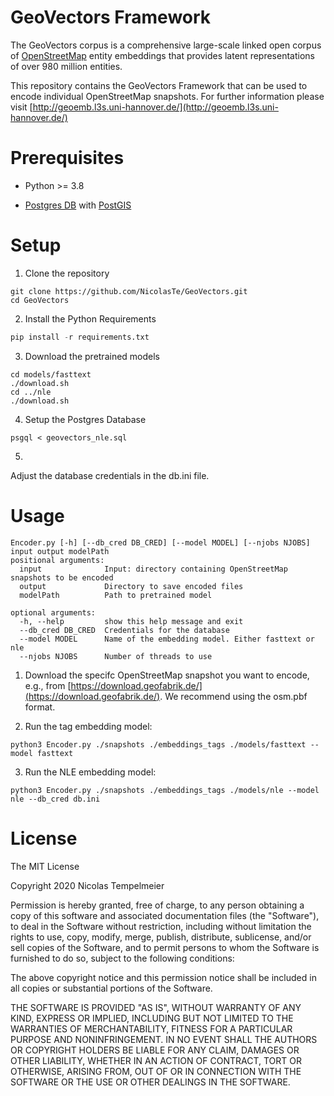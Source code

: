# GeoVectors Framework
The GeoVectors corpus is a comprehensive large-scale linked open corpus of [OpenStreetMap](ttps://www.openstreetmap.org/) entity embeddings that provides latent representations of over 980 million entities.

This repository contains the GeoVectors Framework that can be used to encode individual OpenStreetMap snapshots. For further information please visit [http://geoemb.l3s.uni-hannover.de/](http://geoemb.l3s.uni-hannover.de/)

# Prerequisites

* Python  >= 3.8 

* [Postgres DB](https://www.postgresql.org/) with [PostGIS](https://postgis.net/)

# Setup

1. Clone the repository
````
git clone https://github.com/NicolasTe/GeoVectors.git
cd GeoVectors
````

2. Install the Python Requirements
```python
pip install -r requirements.txt
```

3. Download the pretrained models
```
cd models/fasttext
./download.sh
cd ../nle
./download.sh
```
4. Setup the Postgres Database
```
psgql < geovectors_nle.sql
```

5. 
Adjust the database credentials in the db.ini file.

# Usage

```
Encoder.py [-h] [--db_cred DB_CRED] [--model MODEL] [--njobs NJOBS] input output modelPath
positional arguments:
  input              Input: directory containing OpenStreetMap snapshots to be encoded
  output             Directory to save encoded files
  modelPath          Path to pretrained model

optional arguments:
  -h, --help         show this help message and exit
  --db_cred DB_CRED  Credentials for the database
  --model MODEL      Name of the embedding model. Either fasttext or nle
  --njobs NJOBS      Number of threads to use

```



1. Download the specifc OpenStreetMap snapshot you want to encode, e.g., from [https://download.geofabrik.de/](https://download.geofabrik.de/). We recommend using the osm.pbf format.

2. Run the tag embedding model:
 ```
python3 Encoder.py ./snapshots ./embeddings_tags ./models/fasttext --model fasttext
```
 
 3. Run the NLE embedding model:
 ```
 python3 Encoder.py ./snapshots ./embeddings_tags ./models/nle --model nle --db_cred db.ini
 ```


# License
The MIT License

Copyright 2020 Nicolas Tempelmeier

Permission is hereby granted, free of charge, to any person obtaining a copy of this software and associated documentation files (the "Software"), to deal in the Software without restriction, including without limitation the rights to use, copy, modify, merge, publish, distribute, sublicense, and/or sell copies of the Software, and to permit persons to whom the Software is furnished to do so, subject to the following conditions:

The above copyright notice and this permission notice shall be included in all copies or substantial portions of the Software.

THE SOFTWARE IS PROVIDED "AS IS", WITHOUT WARRANTY OF ANY KIND, EXPRESS OR IMPLIED, INCLUDING BUT NOT LIMITED TO THE WARRANTIES OF MERCHANTABILITY, FITNESS FOR A PARTICULAR PURPOSE AND NONINFRINGEMENT. IN NO EVENT SHALL THE AUTHORS OR COPYRIGHT HOLDERS BE LIABLE FOR ANY CLAIM, DAMAGES OR OTHER LIABILITY, WHETHER IN AN ACTION OF CONTRACT, TORT OR OTHERWISE, ARISING FROM, OUT OF OR IN CONNECTION WITH THE SOFTWARE OR THE USE OR OTHER DEALINGS IN THE SOFTWARE.

